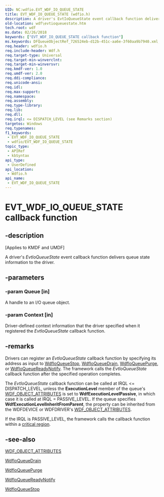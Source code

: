 ```yaml
---
UID: NC:wdfio.EVT_WDF_IO_QUEUE_STATE
title: EVT_WDF_IO_QUEUE_STATE (wdfio.h)
description: A driver's EvtIoQueueState event callback function delivers queue state information to the driver.
old-location: wdf\evtioqueuestate.htm
tech.root: wdf
ms.date: 02/26/2018
keywords: ["EVT_WDF_IO_QUEUE_STATE callback function"]
ms.keywords: DFQueueObjectRef_726524eb-d12b-451c-aa6e-3f60aa9b7940.xml, EVT_WDF_IO_QUEUE_STATE, EVT_WDF_IO_QUEUE_STATE callback, EvtIoQueueState, EvtIoQueueState callback function, kmdf.evtioqueuestate, wdf.evtioqueuestate, wdfio/EvtIoQueueState
req.header: wdfio.h
req.include-header: Wdf.h
req.target-type: Universal
req.target-min-winverclnt: 
req.target-min-winversvr: 
req.kmdf-ver: 1.0
req.umdf-ver: 2.0
req.ddi-compliance: 
req.unicode-ansi: 
req.idl: 
req.max-support: 
req.namespace: 
req.assembly: 
req.type-library: 
req.lib: 
req.dll: 
req.irql: <= DISPATCH_LEVEL (see Remarks section)
targetos: Windows
req.typenames: 
f1_keywords:
 - EVT_WDF_IO_QUEUE_STATE
 - wdfio/EVT_WDF_IO_QUEUE_STATE
topic_type:
 - APIRef
 - kbSyntax
api_type:
 - UserDefined
api_location:
 - Wdfio.h
api_name:
 - EVT_WDF_IO_QUEUE_STATE
---
```


# EVT_WDF_IO_QUEUE_STATE callback function


## -description

<p class="CCE_Message">[Applies to KMDF and UMDF]</p>

A driver's <i>EvtIoQueueState</i> event callback function delivers queue state information to the driver.

## -parameters

### -param Queue [in]


A handle to an I/O queue object.

### -param Context [in]


Driver-defined context information that the driver specified when it registered the <i>EvtIoQueueState</i> callback function.

## -remarks

Drivers can register an <i>EvtIoQueueState</i> callback function by specifying its address as input to <a href="/windows-hardware/drivers/ddi/wdfio/nf-wdfio-wdfioqueuestop">WdfIoQueueStop</a>, <a href="/windows-hardware/drivers/ddi/wdfio/nf-wdfio-wdfioqueuedrain">WdfIoQueueDrain</a>, <a href="/windows-hardware/drivers/ddi/wdfio/nf-wdfio-wdfioqueuepurge">WdfIoQueuePurge</a>, or <a href="/windows-hardware/drivers/ddi/wdfio/nf-wdfio-wdfioqueuereadynotify">WdfIoQueueReadyNotify</a>. The framework calls the <i>EvtIoQueueState</i> callback function after the specified operation completes. 

The <i>EvtIoQueueState</i> callback function can be called at IRQL <= DISPATCH_LEVEL, unless the <b>ExecutionLevel</b> member of the queue's <a href="/windows-hardware/drivers/ddi/wdfobject/ns-wdfobject-_wdf_object_attributes">WDF_OBJECT_ATTRIBUTES</a> is set to <b>WdfExecutionLevelPassive</b>, in which case it is called at IRQL = PASSIVE_LEVEL. If the queue specifies <b>WdfExecutionLevelInheritFromParent</b>, the property can be inherited from the WDFDEVICE or WDFDRIVER's <a href="/windows-hardware/drivers/ddi/wdfobject/ns-wdfobject-_wdf_object_attributes">WDF_OBJECT_ATTRIBUTES</a>.

If the IRQL is PASSIVE_LEVEL, the framework calls the callback function within a <a href="/windows-hardware/drivers/kernel/critical-regions-and-guarded-regions">critical region</a>.

## -see-also

<a href="/windows-hardware/drivers/ddi/wdfobject/ns-wdfobject-_wdf_object_attributes">WDF_OBJECT_ATTRIBUTES</a>



<a href="/windows-hardware/drivers/ddi/wdfio/nf-wdfio-wdfioqueuedrain">WdfIoQueueDrain</a>



<a href="/windows-hardware/drivers/ddi/wdfio/nf-wdfio-wdfioqueuepurge">WdfIoQueuePurge</a>



<a href="/windows-hardware/drivers/ddi/wdfio/nf-wdfio-wdfioqueuereadynotify">WdfIoQueueReadyNotify</a>



<a href="/windows-hardware/drivers/ddi/wdfio/nf-wdfio-wdfioqueuestop">WdfIoQueueStop</a>

